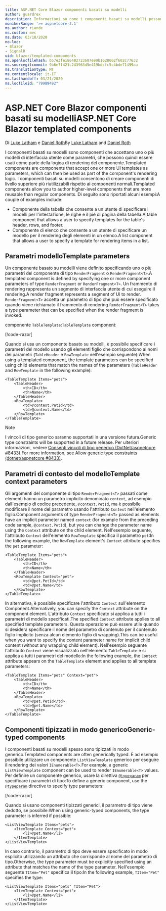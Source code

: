```yaml
---
title: ASP.NET Core Blazor componenti basati su modelli
author: guardrex
description: Informazioni su come i componenti basati su modelli possono accettare uno o più modelli di interfaccia utente come parametri, che possono quindi essere usati come parte della logica di rendering del componente.
monikerRange: '>= aspnetcore-3.1'
ms.author: riande
ms.custom: mvc
ms.date: 03/18/2020
no-loc:
- Blazor
- SignalR
uid: blazor/templated-components
ms.openlocfilehash: b57e3fe186402723607e90b1628062f602c77632
ms.sourcegitcommit: 9b6e7f421c243963d5e419bdcfc5c4bde71499aa
ms.translationtype: MT
ms.contentlocale: it-IT
ms.lasthandoff: 03/21/2020
ms.locfileid: "79989492"
---
```

# <a name="aspnet-core-opno-locblazor-templated-components"></a><span data-ttu-id="c7bf0-103">ASP.NET Core Blazor componenti basati su modelli</span><span class="sxs-lookup"><span data-stu-id="c7bf0-103">ASP.NET Core Blazor templated components</span></span>

<span data-ttu-id="c7bf0-104">Di [Luke Latham](https://github.com/guardrex) e [Daniel Roth](https://github.com/danroth27)</span><span class="sxs-lookup"><span data-stu-id="c7bf0-104">By [Luke Latham](https://github.com/guardrex) and [Daniel Roth](https://github.com/danroth27)</span></span>

<span data-ttu-id="c7bf0-105">I componenti basati su modelli sono componenti che accettano uno o più modelli di interfaccia utente come parametri, che possono quindi essere usati come parte della logica di rendering del componente.</span><span class="sxs-lookup"><span data-stu-id="c7bf0-105">Templated components are components that accept one or more UI templates as parameters, which can then be used as part of the component's rendering logic.</span></span> <span data-ttu-id="c7bf0-106">I componenti basati su modelli consentono di creare componenti di livello superiore più riutilizzabili rispetto ai componenti normali.</span><span class="sxs-lookup"><span data-stu-id="c7bf0-106">Templated components allow you to author higher-level components that are more reusable than regular components.</span></span> <span data-ttu-id="c7bf0-107">Di seguito sono riportati alcuni esempi:</span><span class="sxs-lookup"><span data-stu-id="c7bf0-107">A couple of examples include:</span></span>

* <span data-ttu-id="c7bf0-108">Componente della tabella che consente a un utente di specificare i modelli per l'intestazione, le righe e il piè di pagina della tabella.</span><span class="sxs-lookup"><span data-stu-id="c7bf0-108">A table component that allows a user to specify templates for the table's header, rows, and footer.</span></span>
* <span data-ttu-id="c7bf0-109">Componente di elenco che consente a un utente di specificare un modello per il rendering degli elementi in un elenco.</span><span class="sxs-lookup"><span data-stu-id="c7bf0-109">A list component that allows a user to specify a template for rendering items in a list.</span></span>

## <a name="template-parameters"></a><span data-ttu-id="c7bf0-110">Parametri modello</span><span class="sxs-lookup"><span data-stu-id="c7bf0-110">Template parameters</span></span>

<span data-ttu-id="c7bf0-111">Un componente basato su modelli viene definito specificando uno o più parametri del componente di tipo `RenderFragment` o `RenderFragment<T>`.</span><span class="sxs-lookup"><span data-stu-id="c7bf0-111">A templated component is defined by specifying one or more component parameters of type `RenderFragment` or `RenderFragment<T>`.</span></span> <span data-ttu-id="c7bf0-112">Un frammento di rendering rappresenta un segmento di interfaccia utente di cui eseguire il rendering.</span><span class="sxs-lookup"><span data-stu-id="c7bf0-112">A render fragment represents a segment of UI to render.</span></span> <span data-ttu-id="c7bf0-113">`RenderFragment<T>` accetta un parametro di tipo che può essere specificato quando viene richiamato il frammento di rendering.</span><span class="sxs-lookup"><span data-stu-id="c7bf0-113">`RenderFragment<T>` takes a type parameter that can be specified when the render fragment is invoked.</span></span>

<span data-ttu-id="c7bf0-114">componente `TableTemplate`:</span><span class="sxs-lookup"><span data-stu-id="c7bf0-114">`TableTemplate` component:</span></span>

[!code-razor[](common/samples/3.x/BlazorWebAssemblySample/Components/TableTemplate.razor)]

<span data-ttu-id="c7bf0-115">Quando si usa un componente basato su modelli, è possibile specificare i parametri del modello usando gli elementi figlio che corrispondono ai nomi dei parametri (`TableHeader` e `RowTemplate` nell'esempio seguente):</span><span class="sxs-lookup"><span data-stu-id="c7bf0-115">When using a templated component, the template parameters can be specified using child elements that match the names of the parameters (`TableHeader` and `RowTemplate` in the following example):</span></span>

```razor
<TableTemplate Items="pets">
    <TableHeader>
        <th>ID</th>
        <th>Name</th>
    </TableHeader>
    <RowTemplate>
        <td>@context.PetId</td>
        <td>@context.Name</td>
    </RowTemplate>
</TableTemplate>
```

> [!NOTE]
> <span data-ttu-id="c7bf0-116">I vincoli di tipo generico saranno supportati in una versione futura.</span><span class="sxs-lookup"><span data-stu-id="c7bf0-116">Generic type constraints will be supported in a future release.</span></span> <span data-ttu-id="c7bf0-117">Per ulteriori informazioni, vedere [Consenti vincoli di tipo generico (DotNet/aspnetcore #8433)](https://github.com/dotnet/aspnetcore/issues/8433).</span><span class="sxs-lookup"><span data-stu-id="c7bf0-117">For more information, see [Allow generic type constraints (dotnet/aspnetcore #8433)](https://github.com/dotnet/aspnetcore/issues/8433).</span></span>

## <a name="template-context-parameters"></a><span data-ttu-id="c7bf0-118">Parametri di contesto del modello</span><span class="sxs-lookup"><span data-stu-id="c7bf0-118">Template context parameters</span></span>

<span data-ttu-id="c7bf0-119">Gli argomenti del componente di tipo `RenderFragment<T>` passati come elementi hanno un parametro implicito denominato `context`, ad esempio dall'esempio di codice precedente, `@context.PetId`, ma è possibile modificare il nome del parametro usando l'attributo `Context` nell'elemento figlio.</span><span class="sxs-lookup"><span data-stu-id="c7bf0-119">Component arguments of type `RenderFragment<T>` passed as elements have an implicit parameter named `context` (for example from the preceding code sample, `@context.PetId`), but you can change the parameter name using the `Context` attribute on the child element.</span></span> <span data-ttu-id="c7bf0-120">Nell'esempio seguente, l'attributo `Context` dell'elemento `RowTemplate` specifica il parametro `pet`:</span><span class="sxs-lookup"><span data-stu-id="c7bf0-120">In the following example, the `RowTemplate` element's `Context` attribute specifies the `pet` parameter:</span></span>

```razor
<TableTemplate Items="pets">
    <TableHeader>
        <th>ID</th>
        <th>Name</th>
    </TableHeader>
    <RowTemplate Context="pet">
        <td>@pet.PetId</td>
        <td>@pet.Name</td>
    </RowTemplate>
</TableTemplate>
```

<span data-ttu-id="c7bf0-121">In alternativa, è possibile specificare l'attributo `Context` sull'elemento Component.</span><span class="sxs-lookup"><span data-stu-id="c7bf0-121">Alternatively, you can specify the `Context` attribute on the component element.</span></span> <span data-ttu-id="c7bf0-122">L'attributo `Context` specificato si applica a tutti i parametri di modello specificati.</span><span class="sxs-lookup"><span data-stu-id="c7bf0-122">The specified `Context` attribute applies to all specified template parameters.</span></span> <span data-ttu-id="c7bf0-123">Questa operazione può essere utile quando si desidera specificare il nome del parametro di contenuto per il contenuto figlio implicito (senza alcun elemento figlio di wrapping).</span><span class="sxs-lookup"><span data-stu-id="c7bf0-123">This can be useful when you want to specify the content parameter name for implicit child content (without any wrapping child element).</span></span> <span data-ttu-id="c7bf0-124">Nell'esempio seguente l'attributo `Context` viene visualizzato nell'elemento `TableTemplate` e si applica a tutti i parametri del modello:</span><span class="sxs-lookup"><span data-stu-id="c7bf0-124">In the following example, the `Context` attribute appears on the `TableTemplate` element and applies to all template parameters:</span></span>

```razor
<TableTemplate Items="pets" Context="pet">
    <TableHeader>
        <th>ID</th>
        <th>Name</th>
    </TableHeader>
    <RowTemplate>
        <td>@pet.PetId</td>
        <td>@pet.Name</td>
    </RowTemplate>
</TableTemplate>
```

## <a name="generic-typed-components"></a><span data-ttu-id="c7bf0-125">Componenti tipizzati in modo generico</span><span class="sxs-lookup"><span data-stu-id="c7bf0-125">Generic-typed components</span></span>

<span data-ttu-id="c7bf0-126">I componenti basati su modelli spesso sono tipizzati in modo generico.</span><span class="sxs-lookup"><span data-stu-id="c7bf0-126">Templated components are often generically typed.</span></span> <span data-ttu-id="c7bf0-127">È ad esempio possibile utilizzare un componente `ListViewTemplate` generico per eseguire il rendering dei valori `IEnumerable<T>`.</span><span class="sxs-lookup"><span data-stu-id="c7bf0-127">For example, a generic `ListViewTemplate` component can be used to render `IEnumerable<T>` values.</span></span> <span data-ttu-id="c7bf0-128">Per definire un componente generico, usare la direttiva [`@typeparam`](xref:mvc/views/razor#typeparam) per specificare i parametri di tipo:</span><span class="sxs-lookup"><span data-stu-id="c7bf0-128">To define a generic component, use the [`@typeparam`](xref:mvc/views/razor#typeparam) directive to specify type parameters:</span></span>

[!code-razor[](common/samples/3.x/BlazorWebAssemblySample/Components/ListViewTemplate.razor)]

<span data-ttu-id="c7bf0-129">Quando si usano componenti tipizzati generici, il parametro di tipo viene dedotto, se possibile:</span><span class="sxs-lookup"><span data-stu-id="c7bf0-129">When using generic-typed components, the type parameter is inferred if possible:</span></span>

```razor
<ListViewTemplate Items="pets">
    <ItemTemplate Context="pet">
        <li>@pet.Name</li>
    </ItemTemplate>
</ListViewTemplate>
```

<span data-ttu-id="c7bf0-130">In caso contrario, il parametro di tipo deve essere specificato in modo esplicito utilizzando un attributo che corrisponde al nome del parametro di tipo.</span><span class="sxs-lookup"><span data-stu-id="c7bf0-130">Otherwise, the type parameter must be explicitly specified using an attribute that matches the name of the type parameter.</span></span> <span data-ttu-id="c7bf0-131">Nell'esempio seguente `TItem="Pet"` specifica il tipo:</span><span class="sxs-lookup"><span data-stu-id="c7bf0-131">In the following example, `TItem="Pet"` specifies the type:</span></span>

```razor
<ListViewTemplate Items="pets" TItem="Pet">
    <ItemTemplate Context="pet">
        <li>@pet.Name</li>
    </ItemTemplate>
</ListViewTemplate>
```
